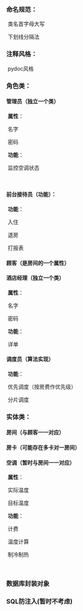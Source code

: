 ### 命名规范：

​    类名首字母大写

​    下划线分隔法

 

### 注释风格：

​    pydoc风格

 

### 角色类：

#### 管理员（独立一个类）

​       **属性**：

​           名字

​           密码

​       **功能**：

​           监控空调状态

​           

#### 前台接待员（功能）：

​       **功能**：

​			入住

​			退房

​			打报表

#### 顾客（是房间的一个属性）

#### 酒店经理（独立一个类）

​       **属性**：

​           名字

​           密码

​       **功能**：

​           详单

#### 调度员（算法实现）

​       **功能**：

​           优先调度（按房费作优先级）

​           分片调度



### 实体类：

#### 房间（与顾客一一对应）

#### 房卡（可能存在多卡对一房间）

#### 空调（暂时与房间一一对应）

​       **属性**：

​           实际温度

​           目标温度

​       **功能**：

​           计费

​           温度计算

​           制冷制热

​           

### 数据库封装对象

### SQL防注入(暂时不考虑)

 

 

 